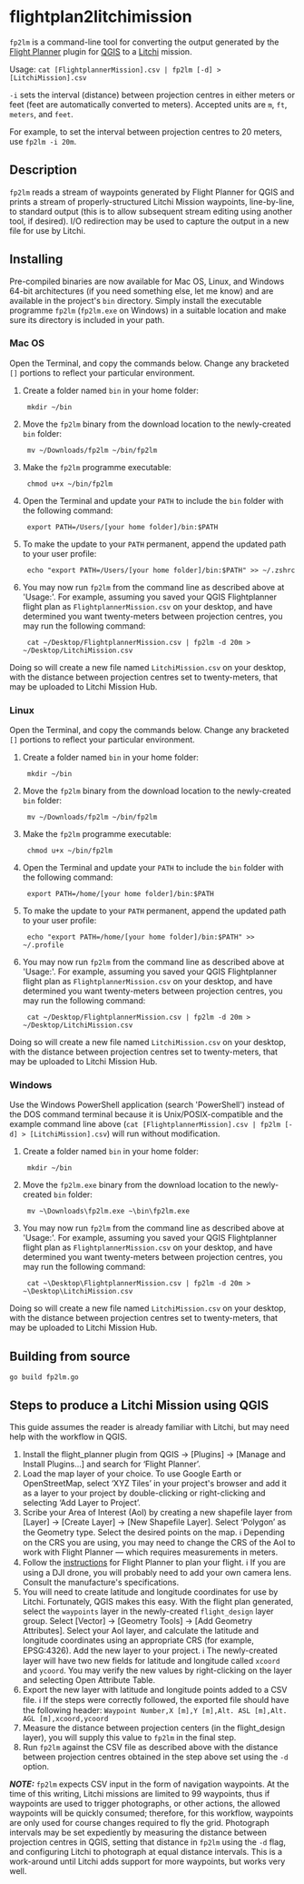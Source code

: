 # flightplan2litchimission
`fp2lm` is a command-line tool for converting the output generated by the [Flight Planner](https://github.com/JMG30/flight_planner) plugin for [QGIS](https://www.qgis.org/en/site/) to a [Litchi](https://flylitchi.com) mission.

Usage: `cat [FlightplannerMission].csv | fp2lm [-d] > [LitchiMission].csv`

`-i` sets the interval (distance) between projection centres in either meters or feet (feet are automatically converted to meters).  Accepted units are `m`, `ft`, `meters`, and `feet`.

For example, to set the interval between projection centres to 20 meters, use `fp2lm -i 20m`.

## Description

`fp2lm` reads a stream of waypoints generated by Flight Planner for QGIS and prints a stream of properly-structured Litchi Mission waypoints, line-by-line, to standard output (this is to allow subsequent stream editing using another tool, if desired).  I/O redirection may be used to capture the output in a new file for use by Litchi.

## Installing

Pre-compiled binaries are now available for Mac OS, Linux, and Windows 64-bit architectures (if you need something else, let me know) and are available in the project's `bin` directory.  Simply install the executable programme `fp2lm` (`fp2lm.exe` on Windows) in a suitable location and make sure its directory is included in your path.

### Mac OS

Open the Terminal, and copy the commands below.  Change any bracketed `[]` portions to reflect your particular environment.

1) Create a folder named `bin` in your home folder:


        mkdir ~/bin


2) Move the `fp2lm` binary from the download location to the newly-created `bin` folder:


        mv ~/Downloads/fp2lm ~/bin/fp2lm


3) Make the `fp2lm` programme executable:


        chmod u+x ~/bin/fp2lm


4) Open the Terminal and update your `PATH` to include the `bin` folder with the following command:


        export PATH=/Users/[your home folder]/bin:$PATH


5) To make the update to your `PATH` permanent, append the updated path to your user profile:


        echo "export PATH=/Users/[your home folder]/bin:$PATH" >> ~/.zshrc


6) You may now run `fp2lm` from the command line as described above at 'Usage:'.  For example, assuming you saved your QGIS Flightplanner flight plan as `FlightplannerMission.csv` on your desktop, and have determined you want twenty-meters between projection centres, you may run the following command:


        cat ~/Desktop/FlightplannerMission.csv | fp2lm -d 20m > ~/Desktop/LitchiMission.csv


Doing so will create a new file named `LitchiMission.csv` on your desktop, with the distance between projection centres set to twenty-meters, that may be uploaded to Litchi Mission Hub.

### Linux

Open the Terminal, and copy the commands below.  Change any bracketed `[]` portions to reflect your particular environment.

1) Create a folder named `bin` in your home folder:


        mkdir ~/bin


2) Move the `fp2lm` binary from the download location to the newly-created `bin` folder:


        mv ~/Downloads/fp2lm ~/bin/fp2lm


3) Make the `fp2lm` programme executable:


        chmod u+x ~/bin/fp2lm


4) Open the Terminal and update your `PATH` to include the `bin` folder with the following command:


        export PATH=/home/[your home folder]/bin:$PATH


5) To make the update to your `PATH` permanent, append the updated path to your user profile:


        echo "export PATH=/home/[your home folder]/bin:$PATH" >> ~/.profile


6) You may now run `fp2lm` from the command line as described above at 'Usage:'.  For example, assuming you saved your QGIS Flightplanner flight plan as `FlightplannerMission.csv` on your desktop, and have determined you want twenty-meters between projection centres, you may run the following command:


        cat ~/Desktop/FlightplannerMission.csv | fp2lm -d 20m > ~/Desktop/LitchiMission.csv


Doing so will create a new file named `LitchiMission.csv` on your desktop, with the distance between projection centres set to twenty-meters, that may be uploaded to Litchi Mission Hub.

### Windows

Use the Windows PowerShell application (search 'PowerShell') instead of the DOS command terminal because it is Unix/POSIX-compatible and the example command line above (`cat [FlightplannerMission].csv | fp2lm [-d] > [LitchiMission].csv`) will run without modification.

1) Create a folder named `bin` in your home folder:


        mkdir ~/bin


2) Move the `fp2lm.exe` binary from the download location to the newly-created `bin` folder:


        mv ~\Downloads\fp2lm.exe ~\bin\fp2lm.exe


3) You may now run `fp2lm` from the command line as described above at 'Usage:'.  For example, assuming you saved your QGIS Flightplanner flight plan as `FlightplannerMission.csv` on your desktop, and have determined you want twenty-meters between projection centres, you may run the following command:


        cat ~\Desktop\FlightplannerMission.csv | fp2lm -d 20m > ~\Desktop\LitchiMission.csv


Doing so will create a new file named `LitchiMission.csv` on your desktop, with the distance between projection centres set to twenty-meters, that may be uploaded to Litchi Mission Hub.


<!-- 1) Follow the instructions [here](https://learn.microsoft.com/en-us/previous-versions/office/developer/sharepoint-2010/ee537574(v=office.14)) for installing a programme for use by the Windows command line. -->



## Building from source

`go build fp2lm.go`

## Steps to produce a Litchi Mission using QGIS

This guide assumes the reader is already familiar with Litchi, but may need help with the workflow in QGIS.

1) Install the flight_planner plugin from QGIS → [Plugins] → [Manage and Install Plugins...] and search for ‘Flight Planner’.
2) Load the map layer of your choice.  To use Google Earth or OpenStreetMap, select ‘XYZ Tiles’ in your project's browser and add it as a layer to your project by double-clicking or right-clicking and selecting ‘Add Layer to Project’.
3) Scribe your Area of Interest (AoI) by creating a new shapefile layer from [Layer] → [Create Layer] → [New Shapefile Layer].  Select ‘Polygon’ as the Geometry type.  Select the desired points on the map. ℹ️ Depending on the CRS you are using, you may need to change the CRS of the AoI to work with Flight Planner — which requires measurements in meters.
4) Follow the [instructions](https://github.com/JMG30/flight_planner/wiki/Guide) for Flight Planner to plan your flight.  ℹ️ If you are using a DJI drone, you will probably need to add your own camera lens.  Consult the manufacture's specifications.
5) You will need to create latitude and longitude coordinates for use by Litchi.  Fortunately, QGIS makes this easy. With the flight plan generated, select the `waypoints` layer in the newly-created `flight_design` layer group.  Select [Vector] → [Geometry Tools] → [Add Geometry Attributes].  Select your AoI layer, and calculate the latitude and longitude coordinates using an appropriate CRS (for example, EPSG:4326).  Add the new layer to your project.  ℹ️ The newly-created layer will have two new fields for latitude and longitude called `xcoord` and `ycoord`.  You may verify the new values by right-clicking on the layer and selecting Open Attribute Table.
6) Export the new layer with latitude and longitude points added to a CSV file. ℹ️ If the steps were correctly followed, the exported file should have the following header: `️Waypoint Number,X [m],Y [m],Alt. ASL [m],Alt. AGL [m],xcoord,ycoord`
7) Measure the distance between projection centers (in the flight_design layer), you will supply this value to `fp2lm` in the final step.
8) Run `fp2lm` against the CSV file as described above with the distance between projection centres obtained in the step above set using the `-d` option.

**_NOTE:_** `fp2lm` expects CSV input in the form of navigation waypoints.  At the time of this writing, Litchi missions are limited to 99 waypoints, thus if waypoints are used to trigger photographs, or other actions, the allowed waypoints will be quickly consumed; therefore, for this workflow, waypoints are only used for course changes required to fly the grid.  Photograph intervals may be set expediently by measuring the distance between projection centres in QGIS, setting that distance in `fp2lm` using the `-d` flag, and configuring Litchi to photograph at equal distance intervals.  This is a work-around until Litchi adds support for more waypoints, but works very well.